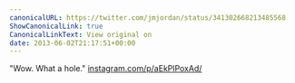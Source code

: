 ```yaml
---
canonicalURL: https://twitter.com/jmjordan/status/341302668213485568
ShowCanonicalLink: true
CanonicalLinkText: View original on
date: 2013-06-02T21:17:51+00:00
---
```

"Wow. What a hole." [instagram.com/p/aEkPlPoxAd/](http://instagram.com/p/aEkPlPoxAd/)